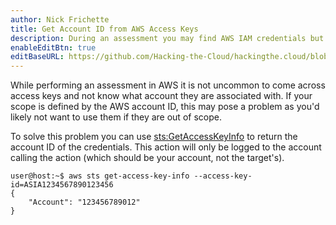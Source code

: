 ```yaml
---
author: Nick Frichette
title: Get Account ID from AWS Access Keys
description: During an assessment you may find AWS IAM credentials but not know what account they are associated with. Use this to get the account ID.
enableEditBtn: true
editBaseURL: https://github.com/Hacking-the-Cloud/hackingthe.cloud/blob/master/content
---
```

While performing an assessment in AWS it is not uncommon to come across access keys and not know what account they are associated with. If your scope is defined by the AWS account ID, this may pose a problem as you'd likely not want to use them if they are out of scope.

To solve this problem you can use [sts:GetAccessKeyInfo](https://docs.aws.amazon.com/STS/latest/APIReference/API_GetAccessKeyInfo.html) to return the account ID of the credentials. This action will only be logged to the account calling the action (which should be your account, not the target's).

```
user@host:~$ aws sts get-access-key-info --access-key-id=ASIA1234567890123456
{
    "Account": "123456789012"
}
```